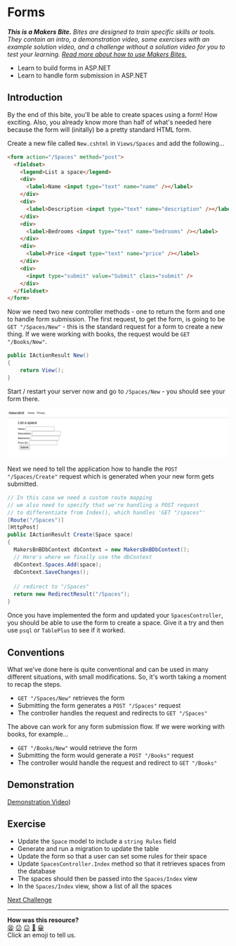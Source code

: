 # Forms

_**This is a Makers Bite.** Bites are designed to train specific skills or
tools. They contain an intro, a demonstration video, some exercises with an
example solution video, and a challenge without a solution video for you to test
your learning. [Read more about how to use Makers
Bites.](https://github.com/makersacademy/course/blob/main/labels/bites.md)_

- Learn to build forms in ASP.NET
- Learn to handle form submission in ASP.NET

## Introduction

By the end of this bite, you'll be able to create spaces using a form! How exciting. Also, you already know more than half of what's needed here because the form will (initally) be a pretty standard HTML form.

Create a new file called `New.cshtml` in `Views/Spaces` and add the following...

```html
<form action="/Spaces" method="post">
  <fieldset>
    <legend>List a space</legend>
    <div>
      <label>Name <input type="text" name="name" /></label>
    </div>
    <div>
      <label>Description <input type="text" name="description" /></label>
    </div>
    <div>
      <label>Bedrooms <input type="text" name="bedrooms" /></label>
    </div>
    <div>
      <label>Price <input type="text" name="price" /></label>
    </div>
    <div>
      <input type="submit" value="Submit" class="submit" />
    </div>
  </fieldset>
</form>
```

Now we need two new controller methods - one to return the form and one to handle form submission. The first request, to get the form, is going to be `GET "/Spaces/New"` - this is the standard request for a form to create a new thing. If we were working with books, the request would be `GET "/Books/New"`.

```cs
public IActionResult New()
{
    return View();
}
```

Start / restart your server now and go to `/Spaces/New` - you should see your form there.

![new space form](../images/new_space_form.png)

Next we need to tell the application how to handle the `POST "/Spaces/Create"` request which is generated when your new form gets submitted.

```cs
// In this case we need a custom route mapping
// we also need to specify that we're handling a POST request
// to differentiate from Index(), which handles 'GET "/spaces"'
[Route("/Spaces")]
[HttpPost]
public IActionResult Create(Space space)
{   
  MakersBnBDbContext dbContext = new MakersBnBDbContext();
  // Here's where we finally use the dbContext
  dbContext.Spaces.Add(space);
  dbContext.SaveChanges();

  // redirect to "/Spaces"
  return new RedirectResult("/Spaces");
}
```

Once you have implemented the form and updated your `SpacesController`, you should be able to use the form to create a space. Give it a try and then use `psql` or `TablePlus` to see if it worked.

## Conventions

What we've done here is quite conventional and can be used in many different situations, with small modifications. So, it's worth taking a moment to recap the steps.

- `GET "/Spaces/New"` retrieves the form
- Submitting the form generates a `POST "/Spaces"` request
- The controller handles the request and redirects to `GET "/Spaces"`

The above can work for any form submission flow. If we were working with books, for example...

- `GET "/Books/New"` would retrieve the form
- Submitting the form would generate a `POST "/Books"` request
- The controller would handle the request and redirect to `GET "/Books"`

## Demonstration

<!-- OMITTED -->

[Demonstration Video]())

## Exercise

- Update the `Space` model to include a `string Rules` field
- Generate and run a migration to update the table
- Update the form so that a user can set some rules for their space
- Update `SpacesController.Index` method so that it retrieves spaces from the database
- The spaces should then be passed into the `Spaces/Index` view
- In the `Spaces/Index` view, show a list of all the spaces


[Next Challenge](09_signing_up_bite.md)

<!-- BEGIN GENERATED SECTION DO NOT EDIT -->

---

**How was this resource?**  
[😫](https://airtable.com/shrUJ3t7KLMqVRFKR?prefill_Repository=makersacademy%2Fcsharp_web_applications&prefill_File=bites%2F08_forms_bite.md&prefill_Sentiment=😫) [😕](https://airtable.com/shrUJ3t7KLMqVRFKR?prefill_Repository=makersacademy%2Fcsharp_web_applications&prefill_File=bites%2F08_forms_bite.md&prefill_Sentiment=😕) [😐](https://airtable.com/shrUJ3t7KLMqVRFKR?prefill_Repository=makersacademy%2Fcsharp_web_applications&prefill_File=bites%2F08_forms_bite.md&prefill_Sentiment=😐) [🙂](https://airtable.com/shrUJ3t7KLMqVRFKR?prefill_Repository=makersacademy%2Fcsharp_web_applications&prefill_File=bites%2F08_forms_bite.md&prefill_Sentiment=🙂) [😀](https://airtable.com/shrUJ3t7KLMqVRFKR?prefill_Repository=makersacademy%2Fcsharp_web_applications&prefill_File=bites%2F08_forms_bite.md&prefill_Sentiment=😀)  
Click an emoji to tell us.

<!-- END GENERATED SECTION DO NOT EDIT -->
